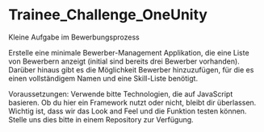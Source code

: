 # Trainee_Challenge_OneUnity
 Kleine Aufgabe im Bewerbungsprozess

Erstelle eine minimale Bewerber-Management Applikation, die eine Liste von Bewerbern anzeigt (initial sind bereits drei Bewerber vorhanden).
Darüber hinaus gibt es die Möglichkeit Bewerber hinzuzufügen, für die es einen vollständigem Namen und eine Skill-Liste benötigt.

Voraussetzungen:
Verwende bitte Technologien, die auf JavaScript basieren. Ob du hier ein Framework nutzt oder nicht, bleibt dir überlassen. Wichtig ist, dass wir das Look and Feel und die Funktion testen können.
Stelle uns dies bitte in einem Repository zur Verfügung.
